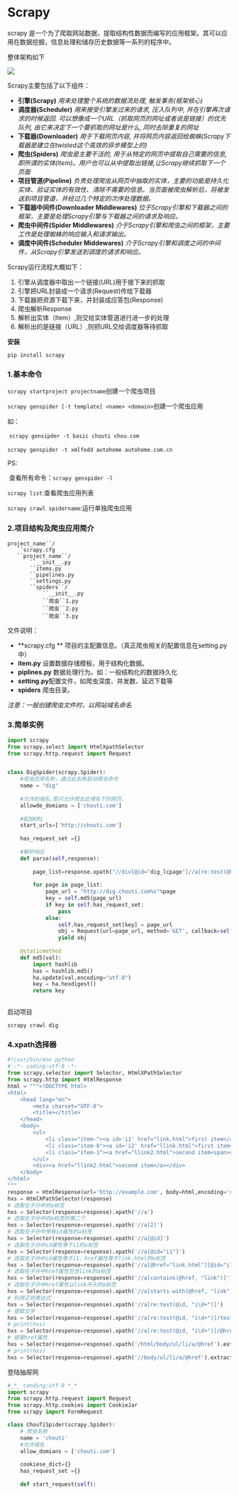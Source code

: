 # Scrapy

scrapy 是一个为了爬取网站数据，提取结构性数据而编写的应用框架。其可以应用在数据挖掘，信息处理和储存历史数据等一系列的程序中。

整体架构如下

![](D:\markdown\scrapy\scrapy.jpg)

Scrapy主要包括了以下组件：

- **引擎(Scrapy)**
  *用来处理整个系统的数据流处理, 触发事务(框架核心)*
- **调度器(Scheduler)**
  *用来接受引擎发过来的请求, 压入队列中, 并在引擎再次请求的时候返回. 可以想像成一个URL（抓取网页的网址或者说是链接）的优先队列, 由它来决定下一个要抓取的网址是什么, 同时去除重复的网址*
- **下载器(Downloader)**
  *用于下载网页内容, 并将网页内容返回给蜘蛛(Scrapy下载器是建立在twisted这个高效的异步模型上的)*
- **爬虫(Spiders)**
  *爬虫是主要干活的, 用于从特定的网页中提取自己需要的信息, 即所谓的实体(Item)。用户也可以从中提取出链接,让Scrapy继续抓取下一个页面*
- **项目管道(Pipeline)**
  *负责处理爬虫从网页中抽取的实体，主要的功能是持久化实体、验证实体的有效性、清除不需要的信息。当页面被爬虫解析后，将被发送到项目管道，并经过几个特定的次序处理数据。*
- **下载器中间件(Downloader Middlewares)**
  *位于Scrapy引擎和下载器之间的框架，主要是处理Scrapy引擎与下载器之间的请求及响应。*
- **爬虫中间件(Spider Middlewares)**
  *介于Scrapy引擎和爬虫之间的框架，主要工作是处理蜘蛛的响应输入和请求输出。*
- **调度中间件(Scheduler Middewares)**
  *介于Scrapy引擎和调度之间的中间件，从Scrapy引擎发送到调度的请求和响应。*

Scrapy运行流程大概如下：

1. 引擎从调度器中取出一个链接(URL)用于接下来的抓取
2. 引擎把URL封装成一个请求(Request)传给下载器
3. 下载器把资源下载下来，并封装成应答包(Response)
4. 爬虫解析Response
5. 解析出实体（Item）,则交给实体管道进行进一步的处理
6. 解析出的是链接（URL）,则把URL交给调度器等待抓取

**安装**

`pip install scrapy`

### 1.基本命令

`scrapy startproject projectname`创建一个爬虫项目

`scrapy genspider [-t template] <name> <domain>`创建一个爬虫应用

如：

​	`scrapy gensipder -t basic chouti chou.com`

​	`scrapy genspider -t xmlfedd autohome autohome.com.cn`

PS:

​	查看所有命令：`scrapy genspider -l`

`scrapy list`:查看爬虫应用列表

`scrapy crawl spidername`:运行单独爬虫应用

### 2.项目结构及爬虫应用简介

```
project_name``/
   ``scrapy.cfg
   ``project_name``/
       ``__init__.py
       ``items.py
       ``pipelines.py
       ``settings.py
       ``spiders``/
           ``__init__.py
           ``爬虫``1.py
           ``爬虫``2.py
           ``爬虫``3.py
```

文件说明：

* **scrapy.cfg ** 项目的主配置信息。（真正爬虫相关的配置信息在setting.py中）
* **item.py** 设置数据存储模板，用于结构化数据。
* **piplines.py** 数据处理行为。如：一般结构化的数据持久化
* **setting.py**配置文件，如爬虫深度、并发数、延迟下载等
* **spiders** 爬虫目录。

*注意：一般创建爬虫文件时，以网站域名命名*

### 3.简单实例

```python
import scrapy
from scrapy.select import HtmlXpathSelector
from scrapy.http.request import Request


class DigSpider(scrapy.Spider):
    #爬虫应用名称，通过此名称启动爬虫命令
    name = "dig"
    
    #允许的域名,即只允许爬去此域名下的网页，
    allowde_domians = ['chouti.com']
    
    #起始URL
    start_urls=['http://chouti.com']
    
    has_request_set ={}
    
    #解析响应
    def parse(self,response):
        
        page_list=response.xpath("//div[@id="dig_lcpage"]//a[re:test(@href, "/all/hot/recent/\d+")]/@href").extrat()
        
        for page in page_list:
            page_url = "http://dig.chouti.com%s"%page
			key = self.md5(page_url)
            if key in self.has_request_set:
                pass
            else:
                self.has_request_set[key] = page_url
                obj = Request(url=page_url, method='GET', callback=self.parse)
                yield obj
                
    @staticmethod
    def md5(val):
        import hashlib
        has = hashlib.md5()
        ha.update(val,encoding="utf-8")
        key = ha.hexdigest()
        return key
         
```

启动项目

`scrapy crawl dig`

### 4.xpath选择器

```python
#!/usr/bin/env python
# -*- coding:utf-8 -*-
from scrapy.selector import Selector, HtmlXPathSelector
from scrapy.http import HtmlResponse
html = """<!DOCTYPE html>
<html>
    <head lang="en">
        <meta charset="UTF-8">
        <title></title>
    </head>
    <body>
        <ul>
            <li class="item-"><a id='i1' href="link.html">first item</a></li>
            <li class="item-0"><a id='i2' href="llink.html">first item</a></li>
            <li class="item-1"><a href="llink2.html">second item<span>vv</span></a></li>
        </ul>
        <div><a href="llink2.html">second item</a></div>
    </body>
</html>
"""
response = HtmlResponse(url='http://example.com', body=html,encoding='utf-8')
hxs = HtmlXPathSelector(response)
# 选取在子孙中的a标签
hxs = Selector(response=response).xpath('//a')
# 选取在子孙中的a标签的第二个
hxs = Selector(response=response).xpath('//a[2]')
# 选取在子孙中带有id属性的a标签
hxs = Selector(response=response).xpath('//a[@id]')
# 选取在子孙中id属性等于i1的a标签
hxs = Selector(response=response).xpath('//a[@id="i1"]')
# 选取在子孙中id属性等于i1、href属性等于link.html的a标签
hxs = Selector(response=response).xpath('//a[@href="link.html"][@id="i1"]')
# 选取在子孙中href属性包含link的a标签
hxs = Selector(response=response).xpath('//a[contains(@href, "link")]')
# 选取在子孙中href属性以link开头的a标签
hxs = Selector(response=response).xpath('//a[starts-with(@href, "link")]')
# 利用正则表达式
hxs = Selector(response=response).xpath('//a[re:test(@id, "i\d+")]')
# 提取文字
hxs = Selector(response=response).xpath('//a[re:test(@id, "i\d+")]/text()').extract()
# print(hxs)
hxs = Selector(response=response).xpath('//a[re:test(@id, "i\d+")]/@href').extract()
# 提取href属性
hxs = Selector(response=response).xpath('/html/body/ul/li/a/@href').extract()
# print(hxs)
hxs = Selector(response=response).xpath('//body/ul/li/a/@href').extract_first()
```

登陆抽屉网

```python
#_*_ conding:utf-8 *_*
import scrapy
from scrapy.http.request import Request
from scrapy.http.cookies import CookieJar
from scrapy import FormRequest

class ChouTiSpider(scrapy.Spider):
    # 爬虫名称
    name = 'chouti'
    #允许域名
    allow_domians = ['chouti.com']
    
    cookiese_dict={}
    has_request_set ={}
    
    def start_request(self):
        
```

